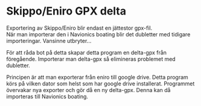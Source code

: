 # Skippo/Eniro GPX delta
Exportering av Skippo/Eniro blir endast en jättestor gpx-fil.  
När man importerar den i Navionics boating blir det dubletter med tidigare
importeringar. Vansinne utbryter...

För att råda bot på detta skapar detta program en delta-gpx från föregående.
Importerar man delta-gpx så elimineras problemet med dubletter.

Principen är att man exporterar från eniro till google drive. 
Detta program körs på vilken dator som helst som har google drive installerat.
Programmet övervakar nya exporter och gör då en ny delta-gpx.
Denna kan då importeras till Navionics boating.
